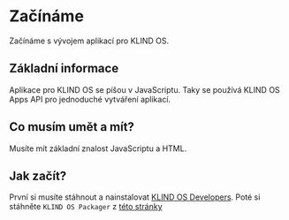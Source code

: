# Začínáme

Začínáme s vývojem aplikací pro KLIND OS.

## Základní informace

Aplikace pro KLIND OS se píšou v JavaScriptu. Taky se používá KLIND OS Apps API pro jednoduché vytváření aplikací.

## Co musím umět a mít?

Musíte mít základní znalost JavaScriptu a HTML.

## Jak začít?

První si musíte stáhnout a nainstalovat [KLIND OS Developers](/developers/index.md). Poté si stáhněte `KLIND OS Packager` z [této stránky](https://klindos.jzitnik.dev/compiler)
